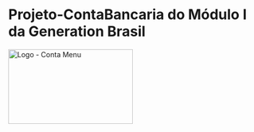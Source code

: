 # Projeto-ContaBancaria do Módulo I da Generation Brasil

<img src= "https://imgur.com/93Mii3F" alt="Logo - Conta Menu" style="height: 150px; width:250px;"/>
